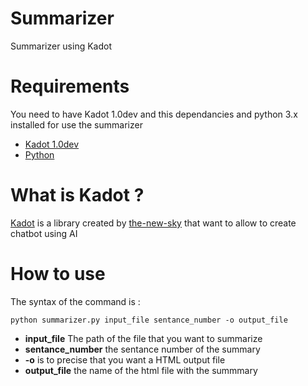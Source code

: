 # Summarizer
Summarizer using Kadot 

# Requirements

You need to have Kadot 1.0dev and this dependancies and python 3.x installed for use the summarizer
- [Kadot 1.0dev](https://github.com/the-new-sky/Kadot/tree/1.0dev)
- [Python](https://www.python.org/downloads/)

# What is Kadot ?
[Kadot](https://github.com/the-new-sky/Kadot) is a library created by [the-new-sky](https://github.com/the-new-sky) that want to allow to create chatbot using AI

# How to use

The syntax of the command is : 

```python summarizer.py input_file sentance_number -o output_file```

- **input_file** The path of the file that you want to summarize
- **sentance_number** the sentance number of the summary
- **-o** is to precise that you want a HTML output file
- **output_file** the name of the html file with the summmary
